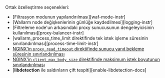 Ortak özelleştirme seçenekleri:

* [Filtrasyon modunun yapılandırılması][waf-mode-instr]
* [Wallarm node değişkenlerinin günlüğe kaydedilmesi][logging-instr]
* [Filtreleme node'un arkasındaki proxy sunucusunun dengeleyicisinin kullanılması][proxy-balancer-instr]
* [wallarm_process_time_limit direktifinde tek istek işleme süresinin sınırlandırılması][process-time-limit-instr]
* [NGINX'in `proxy_read_timeout` direktifinde sunucu yanıt bekleme süresinin sınırlandırılması](https://nginx.org/en/docs/http/ngx_http_proxy_module.html#proxy_read_timeout)
* [NGINX'in `client_max_body_size` direktifinde maksimum istek boyutunun sınırlandırılması](https://nginx.org/en/docs/http/ngx_http_core_module.html#client_max_body_size)
* [**libdetection** ile saldırıların çift tespiti][enable-libdetection-docs]